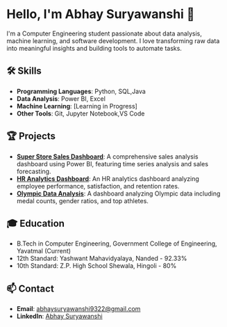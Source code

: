 # Hello, I'm Abhay Suryawanshi 👋

I'm a Computer Engineering student passionate about data analysis, machine learning, and software development. I love transforming raw data into meaningful insights and building tools to automate tasks.

## 🛠️ Skills

- **Programming Languages**: Python, SQL,Java
- **Data Analysis**: Power BI, Excel
- **Machine Learning**: [Learning in Progress]
- **Other Tools**: Git, Jupyter Notebook,VS Code


## 🏆 Projects

- [**Super Store Sales Dashboard**](https://github.com/username/super-store-sales-dashboard): A comprehensive sales analysis dashboard using Power BI, featuring time series analysis and sales forecasting.
- [**HR Analytics Dashboard**](https://github.com/username/hr-analytics-dashboard): An HR analytics dashboard analyzing employee performance, satisfaction, and retention rates.
- [**Olympic Data Analysis**](https://github.com/username/olympic-data-analysis): A dashboard analyzing Olympic data including medal counts, gender ratios, and top athletes.


## 🎓 Education

- B.Tech in Computer Engineering, Government College of Engineering, Yavatmal (Current)
- 12th Standard: Yashwant Mahavidyalaya, Nanded - 92.33%
- 10th Standard: Z.P. High School Shewala, Hingoli - 80%


## 📫 Contact

- **Email**: [abhaysuryawanshi9322@gmail.com](abhaysuryawanshi9322@gmail.com)
- **LinkedIn**: [Abhay Suryawanshi](https://www.linkedin.com/in/abhay-suryawanshi-a0b9632b1)


